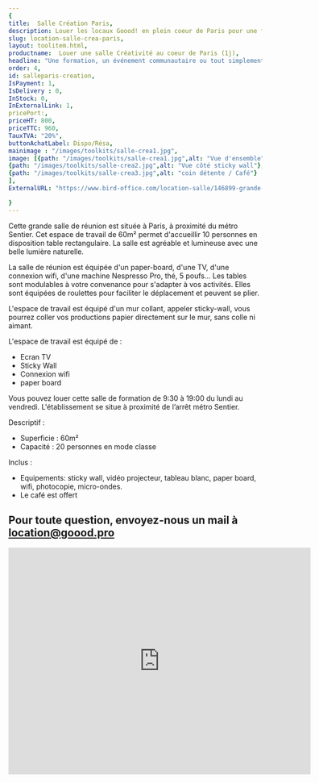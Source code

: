 ```yaml
---
{
title:  Salle Création Paris,
description: Louer les locaux Goood! en plein coeur de Paris pour une formation, être créatif, un événement communautaire ou tout simplement besoin de sortir du cadre,
slug: location-salle-crea-paris,
layout: toolitem.html,
productname:  Louer une salle Créativité au coeur de Paris (1j),
headline: "Une formation, un événement communautaire ou tout simplement besoin de sortir du cadre, nos locaux Goood Sud peuvent vous accueillir en plein coeur de Paris dans un quartier sympa et un cadre créatif",
order: 4,
id: salleparis-creation,
IsPayment: 1,
IsDelivery : 0,
InStock: 0,
InExternalLink: 1,
pricePort:, 
priceHT: 800,
priceTTC: 960,
TauxTVA: "20%",
buttonAchatLabel: Dispo/Résa, 
mainimage : "/images/toolkits/salle-crea1.jpg",
image: [{path: "/images/toolkits/salle-crea1.jpg",alt: "Vue d'ensemble"},
{path: "/images/toolkits/salle-crea2.jpg",alt: "Vue côté sticky wall"},
{path: "/images/toolkits/salle-crea3.jpg",alt: "coin détente / Café"}
],
ExternalURL: "https://www.bird-office.com/location-salle/146899-grande-salle-de-reunion-a-paris-metro-sentier-salle-lumineuse",

}
---
```

Cette grande salle de réunion est située à Paris, à proximité du métro Sentier. Cet espace de travail de 60m² permet d'accueillir 10 personnes en disposition table rectangulaire. La salle est agréable et lumineuse avec une belle lumière naturelle.

La salle de réunion est équipée d'un paper-board, d'une TV, d'une connexion wifi, d'une machine Nespresso Pro, thé, 5 poufs... Les tables sont modulables à votre convenance pour s'adapter à vos activités. Elles sont équipées de roulettes pour faciliter le déplacement et peuvent se plier.

L'espace de travail est équipé d'un mur collant, appeler sticky-wall, vous pourrez coller vos productions papier directement sur le mur, sans colle ni aimant.


L'espace de travail est équipé de : 
- Ecran TV
- Sticky Wall
- Connexion wifi
- paper board 

Vous pouvez louer cette salle de formation de 9:30 à 19:00 du lundi au vendredi. L'établissement se situe à proximité de l’arrêt métro Sentier.

Descriptif :
* Superficie : 60m²
* Capacité : 20 personnes en mode classe 


Inclus :
* Equipements: sticky wall, vidéo projecteur, tableau blanc, paper board, wifi, photocopie, micro-ondes.
* Le café est offert
 
## Pour toute question, envoyez-nous un mail à <location@goood.pro> ##

<iframe src="https://www.google.com/maps/embed?pb=!1m18!1m12!1m3!1d780.2906730954908!2d2.3440982590794874!3d48.86632334615242!2m3!1f0!2f0!3f0!3m2!1i1024!2i768!4f13.1!3m3!1m2!1s0x47e66e1952e2add5%3A0xe85272493d3c80f9!2sGoood*21!5e0!3m2!1sfr!2sfr!4v1527862350187" width="600" height="450" frameborder="0" style="border:0" allowfullscreen></iframe>
